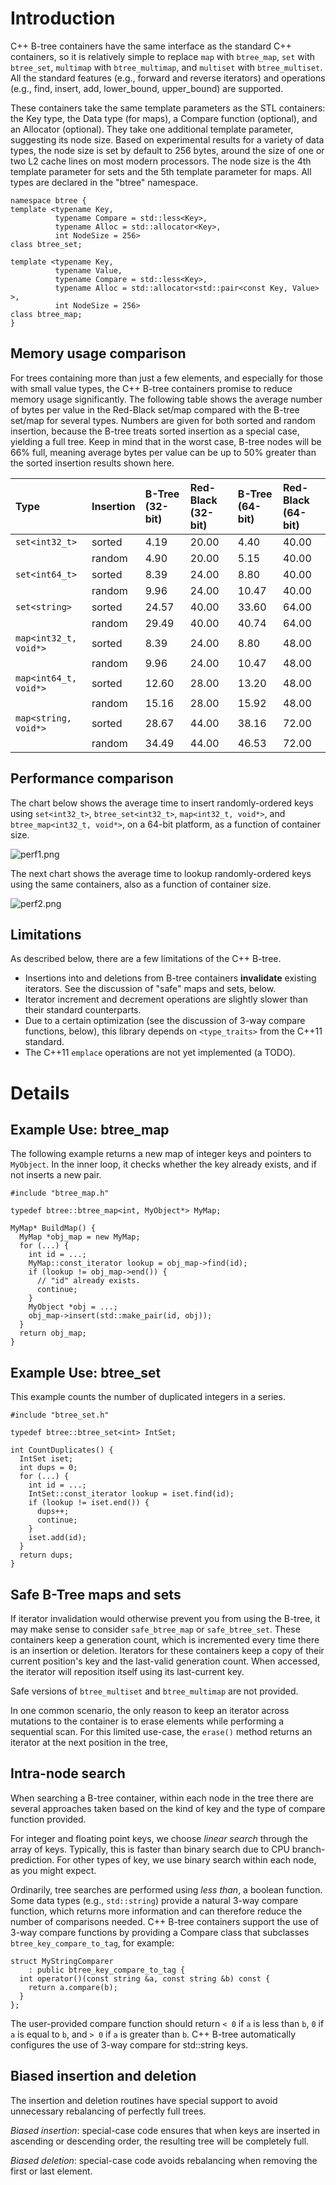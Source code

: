 # Introduction

C++ B-tree containers have the same interface as the standard C++ containers, so it is relatively simple to replace `map` with `btree_map`, `set` with `btree_set`, `multimap` with `btree_multimap`, and `multiset` with `btree_multiset`. All the standard features (e.g., forward and reverse iterators) and operations (e.g., find, insert, add, lower\_bound, upper\_bound) are supported.

These containers take the same template parameters as the STL containers: the Key type, the Data type (for maps), a Compare function (optional), and an Allocator (optional). They take one additional template parameter, suggesting its node size. Based on experimental results for a variety of data types, the node size is set by default to 256 bytes, around the size of one or two L2 cache lines on most modern processors.  The node size is the 4th template parameter for sets and the 5th template parameter for maps.  All types are declared in the "btree" namespace.

```
namespace btree {
template <typename Key,
          typename Compare = std::less<Key>,
          typename Alloc = std::allocator<Key>,
          int NodeSize = 256>
class btree_set;

template <typename Key, 
          typename Value,
          typename Compare = std::less<Key>,
          typename Alloc = std::allocator<std::pair<const Key, Value> >,
          int NodeSize = 256>
class btree_map;
}
```

## Memory usage comparison

For trees containing more than just a few elements, and especially for those with small value types, the C++ B-tree containers promise to reduce memory usage significantly.   The following table shows the average number of bytes per value in the Red-Black set/map compared with the B-tree set/map for several types.  Numbers are given for both sorted and random insertion, because the B-tree treats sorted insertion as a special case, yielding a full tree.  Keep in mind that in the worst case, B-tree nodes will be 66% full, meaning average bytes per value can be up to 50% greater than the sorted insertion results shown here.

| **Type**                | **Insertion** | **B-Tree (32-bit)** | **Red-Black (32-bit)** | **B-Tree (64-bit)** | **Red-Black (64-bit)** |
|:------------------------|:--------------|:--------------------|:-----------------------|:--------------------|:-----------------------|
| `set<int32_t>`          | sorted      |   4.19  |  20.00  |   4.40  |  40.00  |
|                       | random      |   4.90  |  20.00  |   5.15  |  40.00  |
| `set<int64_t>`          | sorted      |   8.39  |  24.00  |   8.80  |  40.00  |
|                       | random      |   9.96  |  24.00  |  10.47  |  40.00  |
| `set<string>`         | sorted      |  24.57  |  40.00  |  33.60  |  64.00  |
|                       | random      |  29.49  |  40.00  |  40.74  |  64.00  |
| `map<int32_t, void*>`   | sorted      |   8.39  |  24.00  |   8.80  |  48.00  |
|                       | random      |   9.96  |  24.00  |  10.47  |  48.00  |
| `map<int64_t, void*>`   | sorted      |  12.60  |  28.00  |  13.20  |  48.00  |
|                       | random      |  15.16  |  28.00  |  15.92  |  48.00  |
| `map<string, void*>`  | sorted      |  28.67  |  44.00  |  38.16  |  72.00  |
|                       | random      |  34.49  |  44.00  |  46.53  |  72.00  |

## Performance comparison

The chart below shows the average time to insert randomly-ordered keys using `set<int32_t>`, `btree_set<int32_t>`, `map<int32_t, void*>`, and `btree_map<int32_t, void*>`, on a 64-bit platform, as a function of container size.

![perf1.png](./perf1.png)

The next chart shows the average time to lookup randomly-ordered keys using the same containers, also as a function of container size.

![perf2.png](./perf2.png)

## Limitations

As described below, there are a few limitations of the C++ B-tree.
  * Insertions into and deletions from B-tree containers **invalidate** existing iterators. See the discussion of "safe" maps and sets, below.
  * Iterator increment and decrement operations are slightly slower than their standard counterparts.
  * Due to a certain optimization (see the discussion of 3-way compare functions, below), this library depends on `<type_traits>` from the C++11 standard.
  * The C++11 `emplace` operations are not yet implemented (a TODO).

# Details

## Example Use: btree_map

The following example returns a new map of integer keys and pointers to `MyObject`. In the inner loop, it checks whether the key already exists, and if not inserts a new pair.

```
#include "btree_map.h"

typedef btree::btree_map<int, MyObject*> MyMap;

MyMap* BuildMap() { 
  MyMap *obj_map = new MyMap;
  for (...) { 
    int id = ...; 
    MyMap::const_iterator lookup = obj_map->find(id); 
    if (lookup != obj_map->end()) { 
      // "id" already exists. 
      continue; 
    } 
    MyObject *obj = ...; 
    obj_map->insert(std::make_pair(id, obj)); 
  } 
  return obj_map; 
} 
```

## Example Use: btree_set

This example counts the number of duplicated integers in a series.

```
#include "btree_set.h"

typedef btree::btree_set<int> IntSet;

int CountDuplicates() { 
  IntSet iset; 
  int dups = 0; 
  for (...) { 
    int id = ...; 
    IntSet::const_iterator lookup = iset.find(id); 
    if (lookup != iset.end()) { 
      dups++; 
      continue; 
    } 
    iset.add(id); 
  } 
  return dups; 
} 
```

## Safe B-Tree maps and sets

If iterator invalidation would otherwise prevent you from using the B-tree, it may make sense to consider `safe_btree_map` or `safe_btree_set`. These containers keep a generation count, which is incremented every time there is an insertion or deletion. Iterators for these containers keep a copy of their current position's key and the last-valid generation count. When accessed, the iterator will reposition itself using its last-current key.

Safe versions of `btree_multiset` and `btree_multimap` are not provided.

In one common scenario, the only reason to keep an iterator across mutations to the container is to erase elements while performing a sequential scan.  For this limited use-case, the `erase()` method returns an iterator at the next position in the tree,

## Intra-node search

When searching a B-tree container, within each node in the tree there are several approaches taken based on the kind of key and the type of compare function provided.

For integer and floating point keys, we choose _linear search_ through the array of keys. Typically, this is faster than binary search due to CPU branch-prediction. For other types of key, we use binary search within each node, as you might expect.

Ordinarily, tree searches are performed using _less than_, a boolean function. Some data types (e.g., `std::string`) provide a natural 3-way compare function, which returns more information and can therefore reduce the number of comparisons needed. C++ B-tree containers support the use of 3-way compare functions by providing a Compare class that subclasses `btree_key_compare_to_tag`, for example:

```
struct MyStringComparer
    : public btree_key_compare_to_tag {
  int operator()(const string &a, const string &b) const {
    return a.compare(b);
  }
};
```

The user-provided compare function should return `< 0` if `a` is less than `b`, `0` if `a` is equal to `b`, and `> 0` if `a` is greater than `b`. C++ B-tree automatically configures the use of 3-way compare for std::string keys.

## Biased insertion and deletion

The insertion and deletion routines have special support to avoid unnecessary rebalancing of perfectly full trees. 

_Biased insertion_: special-case code ensures that when keys are inserted in ascending or descending order, the resulting tree will be completely full. 

_Biased deletion_: special-case code avoids rebalancing when removing the first or last element.
